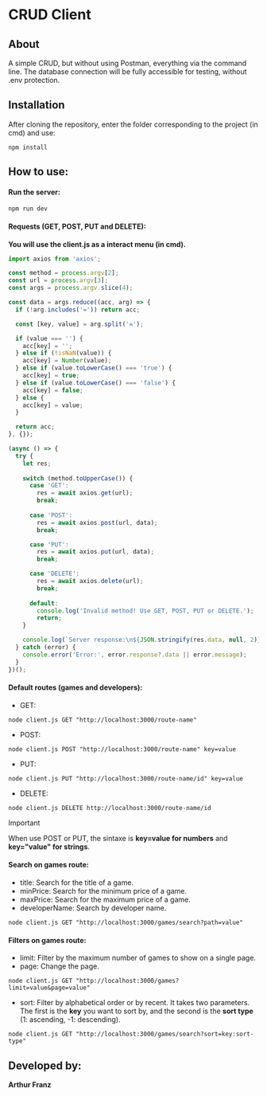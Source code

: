 # CRUD Client
## About
A simple CRUD, but without using Postman, everything via the command line. The database connection will be fully accessible for testing, without .env protection.

## Installation
After cloning the repository, enter the folder corresponding to the project (in cmd) and use:
```
npm install
```

## How to use:
#### Run the server:
```
npm run dev
```
#### Requests (GET, POST, PUT and DELETE):
**You will use the client.js as a interact menu (in cmd).**
~~~javascript
import axios from 'axios';

const method = process.argv[2];
const url = process.argv[3];
const args = process.argv.slice(4);

const data = args.reduce((acc, arg) => {
  if (!arg.includes('=')) return acc;

  const [key, value] = arg.split('=');

  if (value === '') {
    acc[key] = '';
  } else if (!isNaN(value)) {
    acc[key] = Number(value);
  } else if (value.toLowerCase() === 'true') {
    acc[key] = true;
  } else if (value.toLowerCase() === 'false') {
    acc[key] = false;
  } else {
    acc[key] = value;
  }

  return acc;
}, {});

(async () => {
  try {
    let res;
    
    switch (method.toUpperCase()) {
      case 'GET':
        res = await axios.get(url);
        break;
      
      case 'POST':
        res = await axios.post(url, data);
        break;

      case 'PUT':
        res = await axios.put(url, data);
        break;

      case 'DELETE':
        res = await axios.delete(url);
        break;
      
      default:
        console.log('Invalid method! Use GET, POST, PUT or DELETE.');
        return;
    }

    console.log(`Server response:\n${JSON.stringify(res.data, null, 2)}`);
  } catch (error) {
    console.error('Error:', error.response?.data || error.message);
  }
})();
~~~
#### Default routes (games and developers):
  - GET:
  ```
  node client.js GET "http://localhost:3000/route-name"
  ```
  - POST:
  ```
  node client.js POST "http://localhost:3000/route-name" key=value
  ```
  - PUT:
  ```
  node client.js PUT "http://localhost:3000/route-name/id" key=value
  ```
  - DELETE:
  ```
  node client.js DELETE http://localhost:3000/route-name/id
  ```
  > [!IMPORTANT]
  > When use POST or PUT, the sintaxe is **key=value for numbers** and **key="value" for strings**.
#### Search on games route:
  - title:
    Search for the title of a game.
  - minPrice: 
    Search for the minimum price of a game.
  - maxPrice:
    Search for the maximum price of a game.
  - developerName:
    Search by developer name.
  ```
  node client.js GET "http://localhost:3000/games/search?path=value"
  ```
#### Filters on games route:
  - limit:
    Filter by the maximum number of games to show on a single page.
  - page:
    Change the page.
  ```
  node client.js GET "http://localhost:3000/games?limit=value&page=value"
  ```
  - sort:
    Filter by alphabetical order or by recent.
    It takes two parameters. The first is the **key** you want to sort by, and the second is the **sort type** (1: ascending, -1: descending).
  ```
  node client.js GET "http://localhost:3000/games/search?sort=key:sort-type"
  ```
## Developed by:
**Arthur Franz**
